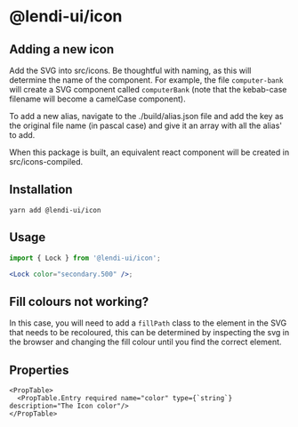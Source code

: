 # @lendi-ui/icon

## Adding a new icon

Add the SVG into src/icons. Be thoughtful with naming, as this will determine the name of the component. For example, the file `computer-bank` will create a SVG component called `computerBank` (note that the kebab-case filename will become a camelCase component).

To add a new alias, navigate to the ./build/alias.json file and add the key as the original file name (in pascal case) and give it an array with all the alias' to add.

When this package is built, an equivalent react component will be created in src/icons-compiled.

## Installation

```
yarn add @lendi-ui/icon
```

## Usage

```jsx
import { Lock } from '@lendi-ui/icon';

<Lock color="secondary.500" />;
```

## Fill colours not working?

In this case, you will need to add a `fillPath` class to the element in the SVG that needs to be recoloured, this can be determined by inspecting the svg in the browser and changing the fill colour until you find the correct element.

## Properties

```
<PropTable>
  <PropTable.Entry required name="color" type={`string`} description="The Icon color"/>
</PropTable>
```
